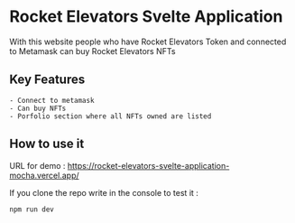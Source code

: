 # Rocket Elevators Svelte Application

With this website people who have Rocket Elevators Token and connected to Metamask can buy Rocket Elevators NFTs

## Key Features
	- Connect to metamask
	- Can buy NFTs
	- Porfolio section where all NFTs owned are listed
	
## How to use it
	
URL for demo : https://rocket-elevators-svelte-application-mocha.vercel.app/

If you clone the repo write in the console to test it : 

```bash
npm run dev
```
